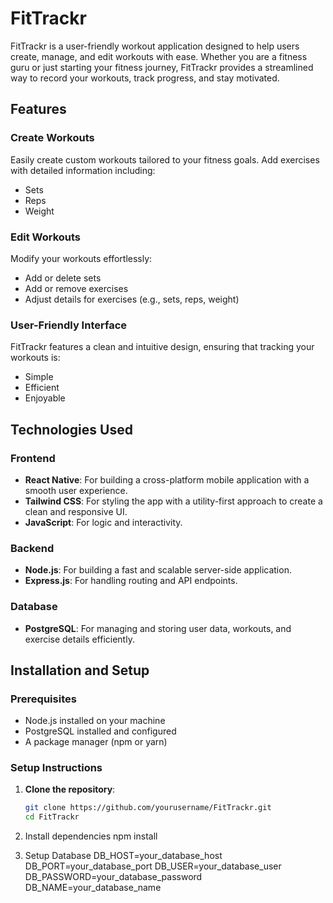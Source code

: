 # FitTrackr

FitTrackr is a user-friendly workout application designed to help users create, manage, and edit workouts with ease. Whether you are a fitness guru or just starting your fitness journey, FitTrackr provides a streamlined way to record your workouts, track progress, and stay motivated. 

## Features

### **Create Workouts**
Easily create custom workouts tailored to your fitness goals. Add exercises with detailed information including:
- Sets
- Reps
- Weight

### **Edit Workouts**
Modify your workouts effortlessly:
- Add or delete sets
- Add or remove exercises
- Adjust details for exercises (e.g., sets, reps, weight)

### **User-Friendly Interface**
FitTrackr features a clean and intuitive design, ensuring that tracking your workouts is:
- Simple
- Efficient
- Enjoyable

## Technologies Used

### **Frontend**
- **React Native**: For building a cross-platform mobile application with a smooth user experience.
- **Tailwind CSS**: For styling the app with a utility-first approach to create a clean and responsive UI.
- **JavaScript**: For logic and interactivity.

### **Backend**
- **Node.js**: For building a fast and scalable server-side application.
- **Express.js**: For handling routing and API endpoints.

### **Database**
- **PostgreSQL**: For managing and storing user data, workouts, and exercise details efficiently.

## Installation and Setup

### Prerequisites
- Node.js installed on your machine
- PostgreSQL installed and configured
- A package manager (npm or yarn)

### Setup Instructions

1. **Clone the repository**:
   ```bash
   git clone https://github.com/yourusername/FitTrackr.git
   cd FitTrackr

2. Install dependencies
   npm install

3. Setup Database
DB_HOST=your_database_host
DB_PORT=your_database_port
DB_USER=your_database_user
DB_PASSWORD=your_database_password
DB_NAME=your_database_name


